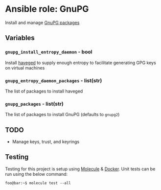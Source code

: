 # Ansible role: GnuPG

Install and manage [GnuPG packages](https://gnupg.org/)


## Variables

### `gnupg_install_entropy_daemon` - bool

Install [haveged](https://www.issihosts.com/haveged/) to supply enough entropy to facilitate generating GPG keys on virtual machines


### `gnupg_entropy_daemon_packages` - list(str)

The list of packages to install haveged


### `gnupg_packages` - list(str)

The list of packages to install GnuPG (defaults to `gnupg2`)


## TODO

* Manage keys, trust, and keyrings


## Testing

Testing for this project is setup using [Molecule](https://molecule.readthedocs.io/en/stable/) & [Docker](https://www.docker.com/).
Unit tests can be run using the below command:

```console
foo@bar:~$ molecule test --all
```
